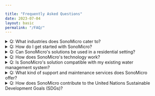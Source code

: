 ```yaml
---

title: "Frequently Asked Questions"
date: 2023-07-04
layout: basic
permalink: "/FAQ/"
---
```

<details>
 <summary>Q: What industries does SonoMicro cater to?</summary>
 <div class="answer">
    SonoMicro caters to a wide range of industries, including manufacturing, agriculture, commercial buildings, hospitality, and any other sector where water management plays a crucial role. Our solutions are designed to help organizations meet their sustainability goals and optimize their water usage. In addition, our technology provides actionable insights that can be used to comply with ESG reporting standards, such as the EU's CSRD reporting directive. With SonoMicro's solutions, organizations can contribute to a greener future while meeting their sustainability goals and regulatory obligations.
 </div>
</details>


<details>
 <summary>Q: How do I get started with SonoMicro?</summary>
  <div class="answer">
  To get started with SonoMicro, simply contact us through our website. Our experts will assess your current water usage patterns and infrastructure, providing tailored recommendations for maximizing efficiency and minimizing waste. We will then work with you to seamlessly integrate our non-invasive sub-metering hardware and user-friendly digital platform into your existing systems.
  </div>
</details>


<details>
 <summary>Q: Can SonoMicro's solutions be used in a residential setting?</summary>
  <div class="answer">
  While SonoMicro primarily focuses on European companies subject to the EU Corporate Sustainability Reporting Directive (CSRD), our solutions can be adapted to residential settings. Our flexible licensing model ensures that our advanced hardware and software solutions are accessible to organizations and individuals of all sizes, fostering a greener future for all.
  </div>
</details>


<details>
 <summary>Q: How does SonoMicro's technology work? </summary>
  <div class="answer">
  SonoMicro's non-invasive water flow measurement technology utilizes state-of-the-art sub-metering hardware and digital solutions to collect raw water flow data. This data is then processed and analyzed using our software suite, which delivers actionable insights for optimizing water usage and reducing waste. Our system eliminates the need for system downtime, plumbing alterations, or electrical work, and leverages existing cellular infrastructure for data transmission at no extra cost.
 </div>
</details>


<details>
  <summary>Q: Is SonoMicro's solution compatible with my existing water management system?</summary>
   <div class="answer">
   SonoMicro's solutions are designed to integrate seamlessly with your existing water management systems, through our accessible APIs. In addition, our OEM service can assist in seamlessly transferring meter readings into your own, or any other third-party water management system. Our non-invasive sub-metering hardware requires minimal modifications to your infrastructure, ensuring a smooth transition to smarter, more sustainable water management practices without the need for downtime or additional engineering infrastructure.
 </div>
</details>


<details>
 <summary>Q: What kind of support and maintenance services does SonoMicro offer?</summary>
  <div class="answer">
  SonoMicro offers ongoing support and maintenance services for our clients. Our dedicated team will assist you with any questions or concerns you may have and provide access to valuable insights and reports that help you track progress and make informed decisions for continuous improvement. We also take full ownership and responsibility for ensuring the quality of data throughout the service life of our technology. With our commitment to helping you achieve your water management goals and contribute to a greener future, you can rely on SonoMicro for comprehensive support and maintenance services.
  </div>
</details>


<details>
 <summary>Q: How does SonoMicro contribute to the United Nations Sustainable Development Goals (SDGs)?</summary>
  <div class="answer">
  SonoMicro aligns its mission and operations with key United Nations Sustainable Development Goals (SDGs), including SDG 6: Clean Water and Sanitation, SDG 9: Industry, Innovation, and Infrastructure, and SDG 12: Responsible Consumption and Production. Our focus on efficient water management practices supports these goals and demonstrates our dedication to creating a more sustainable and environmentally responsible future for all.
  </div>
</details>



<style>
  .answer {
    margin-left: 40px; /* adjust this value to change the indentation */
    margin-top: 20px;
  margin-bottom: 20px;
  }
</style>